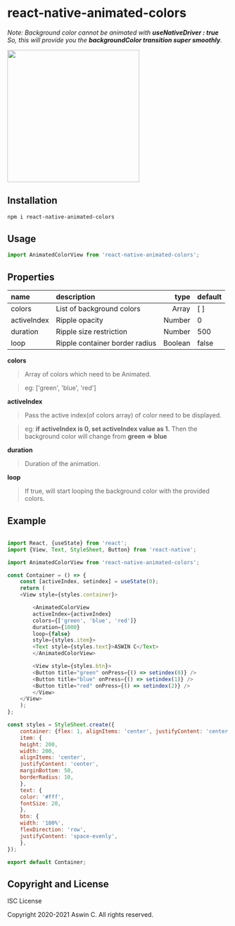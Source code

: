 # react-native-animated-colors
 
*Note: Background color cannot be animated with **useNativeDriver : true***
*So, this will provide you the **backgroundColor transition super smoothly**.*


<img src="https://firebasestorage.googleapis.com/v0/b/aswinc-90380.appspot.com/o/images%2Fezgif.com-resize.gif?alt=media" width="300" height="300" />

## Installation

```bash
npm i react-native-animated-colors
```

## Usage

```javascript
import AnimatedColorView from 'react-native-animated-colors';
```

## Properties

 name                        | description                            | type     | default
:--------------------------- |:-------------------------------------- | --------:|:------------
 colors                      | List of background colors              |  Array   |  [ ]
 activeIndex                 | Ripple opacity                         |  Number  |  0
 duration                    | Ripple size restriction                |  Number  |  500
 loop                        | Ripple container border radius         |  Boolean |  false

**colors**
>   Array of colors which need to be Animated.

>eg: ['green', 'blue', 'red']

**activeIndex**
>  Pass the active index(of colors array) of color need to be displayed.

>eg: **if activeIndex is 0, set activeIndex value as 1.** Then the background color will change from **green => blue**

**duration**
>  Duration of the animation.

**loop**
>  If true, will start looping the background color with the provided colors.


## Example

```javascript

import React, {useState} from 'react';
import {View, Text, StyleSheet, Button} from 'react-native';

import AnimatedColorView from 'react-native-animated-colors';

const Container = () => {
    const [activeIndex, setindex] = useState(0);
    return (
    <View style={styles.container}>

        <AnimatedColorView
        activeIndex={activeIndex}
        colors={['green', 'blue', 'red']}
        duration={1000}
        loop={false}
        style={styles.item}>
        <Text style={styles.text}>ASWIN C</Text>
        </AnimatedColorView>

        <View style={styles.btn}>
        <Button title="green" onPress={() => setindex(0)} />
        <Button title="blue" onPress={() => setindex(1)} />
        <Button title="red" onPress={() => setindex(2)} />
        </View>
    </View>
    );
};

const styles = StyleSheet.create({
    container: {flex: 1, alignItems: 'center', justifyContent: 'center'},
    item: {
    height: 200,
    width: 200,
    alignItems: 'center',
    justifyContent: 'center',
    marginBottom: 50,
    borderRadius: 10,
    },
    text: {
    color: '#fff',
    fontSize: 20,
    },
    btn: {
    width: '100%',
    flexDirection: 'row',
    justifyContent: 'space-evenly',
    },
});

export default Container;


```


## Copyright and License

ISC License

Copyright 2020-2021 Aswin C. All rights reserved.